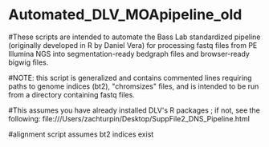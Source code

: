# Automated_DLV_MOApipeline_old

#These scripts are intended to automate the Bass Lab standardized pipeline (originally developed in R by Daniel Vera) for processing fastq files from PE Illumina NGS into segmentation-ready bedgraph files and browser-ready bigwig files.


#NOTE: this script is generalized and contains commented lines requiring paths to genome indices (bt2), "chromsizes" files, and is intended to be run from a directory containing fastq files.

#This assumes you have already installed DLV's R packages ; if not, see the following: file:///Users/zachturpin/Desktop/SuppFile2_DNS_Pipeline.html

#alignment script assumes bt2 indices exist
